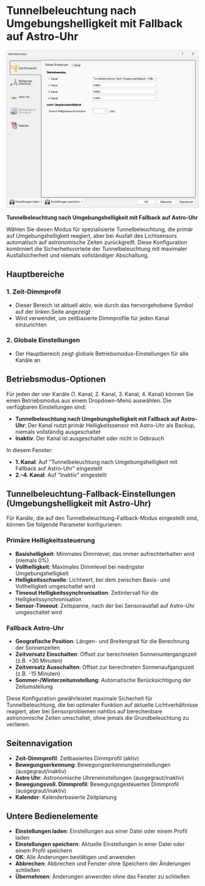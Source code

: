 # Tunnelbeleuchtung nach Umgebungshelligkeit mit Fallback auf Astro-Uhr

![Tunnelbeleuchtung nach Umgebungshelligkeit mit fallback auf Astro-Uhr](tunnelbeleuchtung-nach-umgebungshelligkeit-mit-fallback-auf-astro-uhr.png)

**Tunnelbeleuchtung nach Umgebungshelligkeit mit Fallback auf Astro-Uhr**

Wählen Sie diesen Modus für spezialisierte Tunnelbeleuchtung, die primär auf Umgebungshelligkeit reagiert, aber bei Ausfall des Lichtsensors automatisch auf astronomische Zeiten zurückgreift. Diese Konfiguration kombiniert die Sicherheitsvorteile der Tunnelbeleuchtung mit maximaler Ausfallsicherheit und niemals vollständiger Abschaltung.

## Hauptbereiche

### 1. Zeit-Dimmprofil

- Dieser Bereich ist aktuell aktiv, wie durch das hervorgehobene Symbol auf der linken Seite angezeigt
- Wird verwendet, um zeitbasierte Dimmprofile für jeden Kanal einzurichten

### 2. Globale Einstellungen

- Der Hauptbereich zeigt globale Betriebsmodus-Einstellungen für alle Kanäle an

## Betriebsmodus-Optionen

Für jeden der vier Kanäle (1. Kanal, 2. Kanal, 3. Kanal, 4. Kanal) können Sie einen Betriebsmodus aus einem Dropdown-Menü auswählen. Die verfügbaren Einstellungen sind:

- **Tunnelbeleuchtung nach Umgebungshelligkeit mit Fallback auf Astro-Uhr**: Der Kanal nutzt primär Helligkeitssensor mit Astro-Uhr als Backup, niemals vollständig ausgeschaltet
- **Inaktiv**: Der Kanal ist ausgeschaltet oder nicht in Gebrauch

In diesem Fenster:
- **1. Kanal**: Auf "Tunnelbeleuchtung nach Umgebungshelligkeit mit Fallback auf Astro-Uhr" eingestellt
- **2.–4. Kanal**: Auf "Inaktiv" eingestellt

## Tunnelbeleuchtung-Fallback-Einstellungen (Umgebungshelligkeit mit Astro-Uhr)

Für Kanäle, die auf den Tunnelbeleuchtung-Fallback-Modus eingestellt sind, können Sie folgende Parameter konfigurieren:

### Primäre Helligkeitssteuerung
- **Basishelligkeit**: Minimales Dimmlevel, das immer aufrechterhalten wird (niemals 0%)
- **Vollhelligkeit**: Maximales Dimmlevel bei niedrigster Umgebungshelligkeit
- **Helligkeitsschwelle**: Lichtwert, bei dem zwischen Basis- und Vollhelligkeit umgeschaltet wird
- **Timeout Helligkeitssynchronisation**: Zeitintervall für die Helligkeitssynchronisation
- **Sensor-Timeout**: Zeitspanne, nach der bei Sensorausfall auf Astro-Uhr umgeschaltet wird

### Fallback Astro-Uhr
- **Geografische Position**: Längen- und Breitengrad für die Berechnung der Sonnenzeiten
- **Zeitversatz Einschalten**: Offset zur berechneten Sonnenuntergangszeit (z.B. +30 Minuten)
- **Zeitversatz Ausschalten**: Offset zur berechneten Sonnenaufgangszeit (z.B. -15 Minuten)
- **Sommer-/Winterzeitumstellung**: Automatische Berücksichtigung der Zeitumstellung

Diese Konfiguration gewährleistet maximale Sicherheit für Tunnelbeleuchtung, die bei optimaler Funktion auf aktuelle Lichtverhältnisse reagiert, aber bei Sensorproblemen nahtlos auf berechenbare astronomische Zeiten umschaltet, ohne jemals die Grundbeleuchtung zu verlieren.

## Seitennavigation

- **Zeit-Dimmprofil**: Zeitbasiertes Dimmprofil (aktiv)
- **Bewegungserkennung**: Bewegungserkennungseinstellungen (ausgegraut/inaktiv)
- **Astro Uhr**: Astronomische Uhreneinstellungen (ausgegraut/inaktiv)
- **Bewegungsvoll. Dimmprofil**: Bewegungsgesteuertes Dimmprofil (ausgegraut/inaktiv)
- **Kalender**: Kalenderbasierte Zeitplanung

## Untere Bedienelemente

- **Einstellungen laden**: Einstellungen aus einer Datei oder einem Profil laden
- **Einstellungen speichern**: Aktuelle Einstellungen in einer Datei oder einem Profil speichern
- **OK**: Alle Änderungen bestätigen und anwenden
- **Abbrechen**: Abbrechen und Fenster ohne Speichern der Änderungen schließen
- **Übernehmen**: Änderungen anwenden ohne das Fenster zu schließen